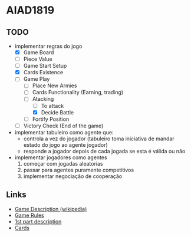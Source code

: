 # AIAD1819

## TODO
* implementar regras do jogo
  - [X] Game Board
  - [ ] Piece Value
  - [ ] Game Start Setup
  - [X] Cards Existence
  - [ ] Game Play
	  - [ ] Place New Armies
	  - [ ] Cards Functionality (Earning, trading)
	  - [ ] Atacking
		  - [ ] To attack
		  - [X] Decide Battle
	  - [ ] Fortify Position
  - [ ] Victory Check (End of the game)
  
* implementar tabuleiro como agente que:
  * controla a vez do jogador (tabuleiro toma iniciativa de mandar estado do jogo ao agente jogador)
  * responde a jogador depois de cada jogada se esta é válida ou não
* implementar jogadores como agentes
  1. começar com jogadas aleatorias
  2. passar para agentes puramente competitivos
  3. implementar negociação de cooperação

## Links  
  * [Game Description (wikipedia)](https://en.wikipedia.org/wiki/Risk_(game))
  * [Game Rules](http://www.ultraboardgames.com/risk/game-rules.php)
  * [1st part description](https://github.com/rmcarvalho/AIAD1819/blob/master/docs/proj1_definicao.pdf)
  * [Cards](https://drive.google.com/drive/folders/0BwJ1gMT0fLRPSWFISFNQNkVCZVk)
